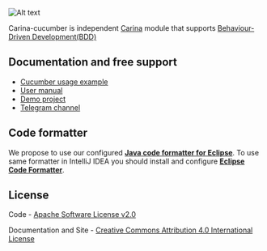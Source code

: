 ![Alt text](https://github.com/qaprosoft/carina/docs/img/carina.png "Carina Logo")

Carina-cucumber is independent [Carina](https://github.com/qaprosoft/carina) module that supports [Behaviour-Driven Development(BDD)](https://cucumber.io/docs/bdd)

## Documentation and free support
* [Cucumber usage example](https://github.com/qaprosoft/carina-demo/tree/master/src/test/resources/features)
* [User manual](http://qaprosoft.github.io/carina)
* [Demo project](https://github.com/qaprosoft/carina-demo)
* [Telegram channel](https://t.me/qps_carina)

## Code formatter
We propose to use our configured [**Java code formatter for Eclipse**](https://github.com/qaprosoft/carina/blob/master/carina_formatter.xml). To use same formatter in IntelliJ IDEA you should install and configure [**Eclipse Code Formatter**](https://plugins.jetbrains.com/plugin/6546-eclipse-code-formatter).

## License
Code - [Apache Software License v2.0](http://www.apache.org/licenses/LICENSE-2.0)

Documentation and Site - [Creative Commons Attribution 4.0 International License](http://creativecommons.org/licenses/by/4.0/deed.en_US)



